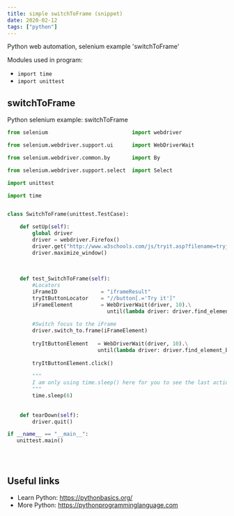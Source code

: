 ```yaml
---
title: simple switchToFrame (snippet)
date: 2020-02-12
tags: ["python"]
---
```

Python web automation, selenium example 'switchToFrame'


Modules used in program: 
* `import time`
* `import unittest`

## switchToFrame

Python selenium example: switchToFrame

```python
from selenium                           import webdriver

from selenium.webdriver.support.ui      import WebDriverWait

from selenium.webdriver.common.by       import By

from selenium.webdriver.support.select  import Select

import unittest

import time


class SwitchToFrame(unittest.TestCase):

    def setUp(self):
        global driver
        driver = webdriver.Firefox()
        driver.get("http://www.w3schools.com/js/tryit.asp?filename=tryjs_confirm")
        driver.maximize_window()
    
    
    
    def test_SwitchToFrame(self):
        #Locators
        iFrameID              = "iframeResult"
        tryItButtonLocator    = "//button[.='Try it']"
        iFrameElement         = WebDriverWait(driver, 10).\
                                until(lambda driver: driver.find_element_by_id(iFrameID))
        
        #Switch focus to the iFrame
        driver.switch_to.frame(iFrameElement)
        
        tryItButtonElement   = WebDriverWait(driver, 10).\
                             until(lambda driver: driver.find_element_by_xpath(tryItButtonLocator))
        
        tryItButtonElement.click()
        
        """
        I am only using time.sleep() here for you to see the last action of selenium webdriver. I do not recommend using it in your tests.
        """
        time.sleep(6)
        
    
    def tearDown(self):
        driver.quit()

if __name__ == "__main__":
   unittest.main()





```

## Useful links

- Learn Python: https://pythonbasics.org/
- More Python: https://pythonprogramminglanguage.com
